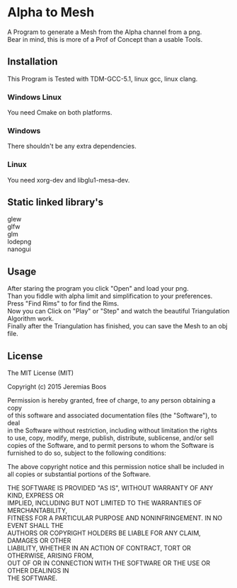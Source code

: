 # Alpha to Mesh
A Program to generate a Mesh from the Alpha channel from a png.  
Bear in mind, this is more of a Prof of Concept than a usable Tools.

## Installation
This Program is Tested with TDM-GCC-5.1, linux gcc, linux clang.

### Windows Linux
You need Cmake on both platforms.

### Windows
There shouldn't be any extra dependencies.

### Linux
You need xorg-dev and libglu1-mesa-dev.

## Static linked library's
glew  
glfw  
glm  
lodepng  
nanogui  

## Usage
After staring the program you click "Open" and load your png.  
Than you fiddle with alpha limit and simplification to your preferences.  
Press "Find Rims" to for find the Rims.  
Now you can Click on "Play" or "Step" and watch the beautiful Triangulation Algorithm work.  
Finally after the Triangulation has finished, you can save the Mesh to an obj file.  

## License


The MIT License (MIT)  
  
Copyright (c) 2015 Jeremias Boos  
  
Permission is hereby granted, free of charge, to any person obtaining a copy  
of this software and associated documentation files (the "Software"), to deal  
in the Software without restriction, including without limitation the rights  
to use, copy, modify, merge, publish, distribute, sublicense, and/or sell  
copies of the Software, and to permit persons to whom the Software is  
furnished to do so, subject to the following conditions:  
  
The above copyright notice and this permission notice shall be included in  
all copies or substantial portions of the Software.  
  
THE SOFTWARE IS PROVIDED "AS IS", WITHOUT WARRANTY OF ANY KIND, EXPRESS OR  
IMPLIED, INCLUDING BUT NOT LIMITED TO THE WARRANTIES OF MERCHANTABILITY,  
FITNESS FOR A PARTICULAR PURPOSE AND NONINFRINGEMENT. IN NO EVENT SHALL THE  
AUTHORS OR COPYRIGHT HOLDERS BE LIABLE FOR ANY CLAIM, DAMAGES OR OTHER  
LIABILITY, WHETHER IN AN ACTION OF CONTRACT, TORT OR OTHERWISE, ARISING FROM,  
OUT OF OR IN CONNECTION WITH THE SOFTWARE OR THE USE OR OTHER DEALINGS IN  
THE SOFTWARE.  